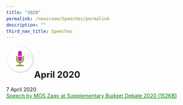 ```yaml
---
title: "2020"
permalink: /newsroom/Speeches/permalink
description: ""
third_nav_title: Speeches
---
```


<img class="MicIcon" src="/images/icons/ico_speeches.png" align="left"><br><br><br>


<font size="+2"><b>April 2020</b></font><br><br>
7 April 2020<br>
<a class="hyperlink" href="/files/pdf-speeches/2020/april/Speech%20by%20MOS%20Zaqy%20at%20Supplementary%20Budget%20Debate%202020.pdf">Speech by MOS Zaqy at Supplementary Budget Debate 2020 (152KB)</a>


<style>
img.MicIcon {
  height: 15%;
  width: 15%;
}
a.hyperlink {
	color:green;
	}
</style>